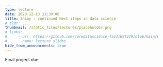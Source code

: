 ```yaml
---
type: lecture
date: 2023-12-13 11:30:00
title: Shiny - continued Next steps in data science
# tldr: ...
thumbnail: /static_files/lectures/placeholder.png
# links:
#     - url: https://github.com/coredatascience-fa23/BST219/blob/main/00_course_introduction/Lecture_01.pdf
#       name: lecture slides
hide_from_announcments: true
---
```

Final project due
